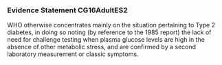 ### Evidence Statement CG16AdultES2
WHO otherwise concentrates mainly on the situation pertaining to Type 2 diabetes, in doing
so noting (by reference to the 1985 report) the lack of need for challenge testing when plasma
glucose levels are high in the absence of other metabolic stress, and are confirmed by a second
laboratory measurement or classic symptoms.


